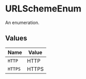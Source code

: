 # URLSchemeEnum

An enumeration.


## Values

| Name    | Value   |
| ------- | ------- |
| `HTTP`  | HTTP    |
| `HTTPS` | HTTPS   |